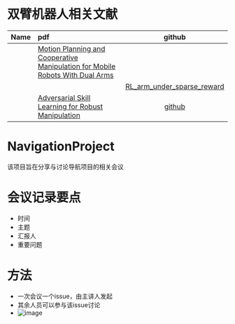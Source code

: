 # 双臂机器人相关文献
| Name | pdf   |    github |
| :--- | :---  |   :---:   |
|      |[Motion Planning and Cooperative Manipulation for Mobile Robots With Dual Arms](https://ieeexplore.ieee.org/stamp/stamp.jsp?tp=&arnumber=9754220)|    |
|      |        | [RL_arm_under_sparse_reward](https://github.com/PiggyCh/RL_arm_under_sparse_reward)
|      |[Adversarial Skill Learning for Robust Manipulation](https://arxiv.org/pdf/2011.03383.pdf)        | [github](https://github.com/Pingcheng-Jian/Adversarial_Skill_Learning_for_Robust_Manipulation)  |

# NavigationProject
该项目旨在分享与讨论导航项目的相关会议

# 会议记录要点
- 时间
- 主题
- 汇报人
- 重要问题
# 方法
- 一次会议一个issue，由主讲人发起
- 其余人员可以参与该issue讨论
- ![image](https://user-images.githubusercontent.com/34536352/159002450-c96a5347-2874-478f-bfcc-be2920c4723b.png)

